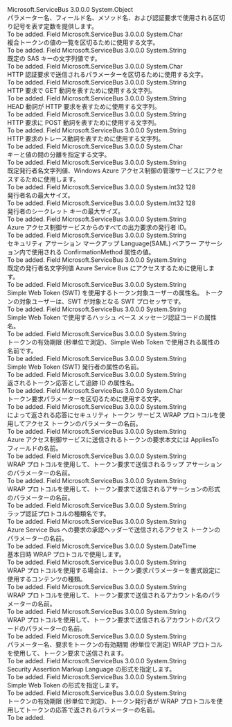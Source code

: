 <Type Name="TokenConstants" FullName="Microsoft.ServiceBus.TokenConstants">
  <TypeSignature Language="C#" Value="public static class TokenConstants" />
  <TypeSignature Language="ILAsm" Value=".class public auto ansi abstract sealed beforefieldinit TokenConstants extends System.Object" />
  <TypeSignature Language="DocId" Value="T:Microsoft.ServiceBus.TokenConstants" />
  <TypeSignature Language="VB.NET" Value="Public Class TokenConstants" />
  <TypeSignature Language="F#" Value="type TokenConstants = class" />
  <AssemblyInfo>
    <AssemblyName>Microsoft.ServiceBus</AssemblyName>
    <AssemblyVersion>3.0.0.0</AssemblyVersion>
  </AssemblyInfo>
  <Base>
    <BaseTypeName>System.Object</BaseTypeName>
  </Base>
  <Interfaces />
  <Docs>
    <summary>パラメーター名、フィールド名、メソッド名、および認証要求で使用される区切り記号を表す定数を提供します。</summary>
    <remarks>To be added.</remarks>
  </Docs>
  <Members>
    <Member MemberName="DefaultCompoundClaimDelimiter">
      <MemberSignature Language="C#" Value="public const char DefaultCompoundClaimDelimiter;" />
      <MemberSignature Language="ILAsm" Value=".field public static literal char DefaultCompoundClaimDelimiter" />
      <MemberSignature Language="DocId" Value="F:Microsoft.ServiceBus.TokenConstants.DefaultCompoundClaimDelimiter" />
      <MemberSignature Language="VB.NET" Value="Public Const DefaultCompoundClaimDelimiter As Char " />
      <MemberSignature Language="F#" Value="val mutable DefaultCompoundClaimDelimiter : char" Usage="Microsoft.ServiceBus.TokenConstants.DefaultCompoundClaimDelimiter" />
      <MemberType>Field</MemberType>
      <AssemblyInfo>
        <AssemblyName>Microsoft.ServiceBus</AssemblyName>
        <AssemblyVersion>3.0.0.0</AssemblyVersion>
      </AssemblyInfo>
      <ReturnValue>
        <ReturnType>System.Char</ReturnType>
      </ReturnValue>
      <Docs>
        <summary>複合トークンの値の一覧を区切るために使用する文字。</summary>
        <remarks>To be added.</remarks>
      </Docs>
    </Member>
    <Member MemberName="DefaulTestSASRuleName">
      <MemberSignature Language="C#" Value="public const string DefaulTestSASRuleName;" />
      <MemberSignature Language="ILAsm" Value=".field public static literal string DefaulTestSASRuleName" />
      <MemberSignature Language="DocId" Value="F:Microsoft.ServiceBus.TokenConstants.DefaulTestSASRuleName" />
      <MemberSignature Language="VB.NET" Value="Public Const DefaulTestSASRuleName As String " />
      <MemberSignature Language="F#" Value="val mutable DefaulTestSASRuleName : string" Usage="Microsoft.ServiceBus.TokenConstants.DefaulTestSASRuleName" />
      <MemberType>Field</MemberType>
      <AssemblyInfo>
        <AssemblyName>Microsoft.ServiceBus</AssemblyName>
        <AssemblyVersion>3.0.0.0</AssemblyVersion>
      </AssemblyInfo>
      <ReturnValue>
        <ReturnType>System.String</ReturnType>
      </ReturnValue>
      <Docs>
        <summary>既定の SAS キーの文字列値です。</summary>
        <remarks>To be added.</remarks>
      </Docs>
    </Member>
    <Member MemberName="HttpAuthParameterSeparator">
      <MemberSignature Language="C#" Value="public const char HttpAuthParameterSeparator;" />
      <MemberSignature Language="ILAsm" Value=".field public static literal char HttpAuthParameterSeparator" />
      <MemberSignature Language="DocId" Value="F:Microsoft.ServiceBus.TokenConstants.HttpAuthParameterSeparator" />
      <MemberSignature Language="VB.NET" Value="Public Const HttpAuthParameterSeparator As Char " />
      <MemberSignature Language="F#" Value="val mutable HttpAuthParameterSeparator : char" Usage="Microsoft.ServiceBus.TokenConstants.HttpAuthParameterSeparator" />
      <MemberType>Field</MemberType>
      <AssemblyInfo>
        <AssemblyName>Microsoft.ServiceBus</AssemblyName>
        <AssemblyVersion>3.0.0.0</AssemblyVersion>
      </AssemblyInfo>
      <ReturnValue>
        <ReturnType>System.Char</ReturnType>
      </ReturnValue>
      <Docs>
        <summary>HTTP 認証要求で送信されるパラメーターを区切るために使用する文字。</summary>
        <remarks>To be added.</remarks>
      </Docs>
    </Member>
    <Member MemberName="HttpMethodGet">
      <MemberSignature Language="C#" Value="public const string HttpMethodGet;" />
      <MemberSignature Language="ILAsm" Value=".field public static literal string HttpMethodGet" />
      <MemberSignature Language="DocId" Value="F:Microsoft.ServiceBus.TokenConstants.HttpMethodGet" />
      <MemberSignature Language="VB.NET" Value="Public Const HttpMethodGet As String " />
      <MemberSignature Language="F#" Value="val mutable HttpMethodGet : string" Usage="Microsoft.ServiceBus.TokenConstants.HttpMethodGet" />
      <MemberType>Field</MemberType>
      <AssemblyInfo>
        <AssemblyName>Microsoft.ServiceBus</AssemblyName>
        <AssemblyVersion>3.0.0.0</AssemblyVersion>
      </AssemblyInfo>
      <ReturnValue>
        <ReturnType>System.String</ReturnType>
      </ReturnValue>
      <Docs>
        <summary>HTTP 要求で GET 動詞を表すために使用する文字列。</summary>
        <remarks>To be added.</remarks>
      </Docs>
    </Member>
    <Member MemberName="HttpMethodHead">
      <MemberSignature Language="C#" Value="public const string HttpMethodHead;" />
      <MemberSignature Language="ILAsm" Value=".field public static literal string HttpMethodHead" />
      <MemberSignature Language="DocId" Value="F:Microsoft.ServiceBus.TokenConstants.HttpMethodHead" />
      <MemberSignature Language="VB.NET" Value="Public Const HttpMethodHead As String " />
      <MemberSignature Language="F#" Value="val mutable HttpMethodHead : string" Usage="Microsoft.ServiceBus.TokenConstants.HttpMethodHead" />
      <MemberType>Field</MemberType>
      <AssemblyInfo>
        <AssemblyName>Microsoft.ServiceBus</AssemblyName>
        <AssemblyVersion>3.0.0.0</AssemblyVersion>
      </AssemblyInfo>
      <ReturnValue>
        <ReturnType>System.String</ReturnType>
      </ReturnValue>
      <Docs>
        <summary>HEAD 動詞が HTTP 要求を表すために使用する文字列。</summary>
        <remarks>To be added.</remarks>
      </Docs>
    </Member>
    <Member MemberName="HttpMethodPost">
      <MemberSignature Language="C#" Value="public const string HttpMethodPost;" />
      <MemberSignature Language="ILAsm" Value=".field public static literal string HttpMethodPost" />
      <MemberSignature Language="DocId" Value="F:Microsoft.ServiceBus.TokenConstants.HttpMethodPost" />
      <MemberSignature Language="VB.NET" Value="Public Const HttpMethodPost As String " />
      <MemberSignature Language="F#" Value="val mutable HttpMethodPost : string" Usage="Microsoft.ServiceBus.TokenConstants.HttpMethodPost" />
      <MemberType>Field</MemberType>
      <AssemblyInfo>
        <AssemblyName>Microsoft.ServiceBus</AssemblyName>
        <AssemblyVersion>3.0.0.0</AssemblyVersion>
      </AssemblyInfo>
      <ReturnValue>
        <ReturnType>System.String</ReturnType>
      </ReturnValue>
      <Docs>
        <summary>HTTP 要求に POST 動詞を表すために使用する文字列。</summary>
        <remarks>To be added.</remarks>
      </Docs>
    </Member>
    <Member MemberName="HttpMethodTrace">
      <MemberSignature Language="C#" Value="public const string HttpMethodTrace;" />
      <MemberSignature Language="ILAsm" Value=".field public static literal string HttpMethodTrace" />
      <MemberSignature Language="DocId" Value="F:Microsoft.ServiceBus.TokenConstants.HttpMethodTrace" />
      <MemberSignature Language="VB.NET" Value="Public Const HttpMethodTrace As String " />
      <MemberSignature Language="F#" Value="val mutable HttpMethodTrace : string" Usage="Microsoft.ServiceBus.TokenConstants.HttpMethodTrace" />
      <MemberType>Field</MemberType>
      <AssemblyInfo>
        <AssemblyName>Microsoft.ServiceBus</AssemblyName>
        <AssemblyVersion>3.0.0.0</AssemblyVersion>
      </AssemblyInfo>
      <ReturnValue>
        <ReturnType>System.String</ReturnType>
      </ReturnValue>
      <Docs>
        <summary>HTTP 要求のトレース動詞を表すために使用する文字列。</summary>
        <remarks>To be added.</remarks>
      </Docs>
    </Member>
    <Member MemberName="KeyValueSeparator">
      <MemberSignature Language="C#" Value="public const char KeyValueSeparator;" />
      <MemberSignature Language="ILAsm" Value=".field public static literal char KeyValueSeparator" />
      <MemberSignature Language="DocId" Value="F:Microsoft.ServiceBus.TokenConstants.KeyValueSeparator" />
      <MemberSignature Language="VB.NET" Value="Public Const KeyValueSeparator As Char " />
      <MemberSignature Language="F#" Value="val mutable KeyValueSeparator : char" Usage="Microsoft.ServiceBus.TokenConstants.KeyValueSeparator" />
      <MemberType>Field</MemberType>
      <AssemblyInfo>
        <AssemblyName>Microsoft.ServiceBus</AssemblyName>
        <AssemblyVersion>3.0.0.0</AssemblyVersion>
      </AssemblyInfo>
      <ReturnValue>
        <ReturnType>System.Char</ReturnType>
      </ReturnValue>
      <Docs>
        <summary>キーと値の間の分離を指定する文字。</summary>
        <remarks>To be added.</remarks>
      </Docs>
    </Member>
    <Member MemberName="ManagementIssuerName">
      <MemberSignature Language="C#" Value="public const string ManagementIssuerName;" />
      <MemberSignature Language="ILAsm" Value=".field public static literal string ManagementIssuerName" />
      <MemberSignature Language="DocId" Value="F:Microsoft.ServiceBus.TokenConstants.ManagementIssuerName" />
      <MemberSignature Language="VB.NET" Value="Public Const ManagementIssuerName As String " />
      <MemberSignature Language="F#" Value="val mutable ManagementIssuerName : string" Usage="Microsoft.ServiceBus.TokenConstants.ManagementIssuerName" />
      <MemberType>Field</MemberType>
      <AssemblyInfo>
        <AssemblyName>Microsoft.ServiceBus</AssemblyName>
        <AssemblyVersion>3.0.0.0</AssemblyVersion>
      </AssemblyInfo>
      <ReturnValue>
        <ReturnType>System.String</ReturnType>
      </ReturnValue>
      <Docs>
        <summary>既定発行者名文字列値、Windows Azure アクセス制御の管理サービスにアクセスするために使用します。</summary>
        <remarks>To be added.</remarks>
      </Docs>
    </Member>
    <Member MemberName="MaxIssuerNameSize">
      <MemberSignature Language="C#" Value="public const int MaxIssuerNameSize = 128;" />
      <MemberSignature Language="ILAsm" Value=".field public static literal int32 MaxIssuerNameSize = (128)" />
      <MemberSignature Language="DocId" Value="F:Microsoft.ServiceBus.TokenConstants.MaxIssuerNameSize" />
      <MemberSignature Language="VB.NET" Value="Public Const MaxIssuerNameSize As Integer  = 128" />
      <MemberSignature Language="F#" Value="val mutable MaxIssuerNameSize : int" Usage="Microsoft.ServiceBus.TokenConstants.MaxIssuerNameSize" />
      <MemberType>Field</MemberType>
      <AssemblyInfo>
        <AssemblyName>Microsoft.ServiceBus</AssemblyName>
        <AssemblyVersion>3.0.0.0</AssemblyVersion>
      </AssemblyInfo>
      <ReturnValue>
        <ReturnType>System.Int32</ReturnType>
      </ReturnValue>
      <MemberValue>128</MemberValue>
      <Docs>
        <summary>発行者名の最大サイズ。</summary>
        <remarks>To be added.</remarks>
      </Docs>
    </Member>
    <Member MemberName="MaxIssuerSecretSize">
      <MemberSignature Language="C#" Value="public const int MaxIssuerSecretSize = 128;" />
      <MemberSignature Language="ILAsm" Value=".field public static literal int32 MaxIssuerSecretSize = (128)" />
      <MemberSignature Language="DocId" Value="F:Microsoft.ServiceBus.TokenConstants.MaxIssuerSecretSize" />
      <MemberSignature Language="VB.NET" Value="Public Const MaxIssuerSecretSize As Integer  = 128" />
      <MemberSignature Language="F#" Value="val mutable MaxIssuerSecretSize : int" Usage="Microsoft.ServiceBus.TokenConstants.MaxIssuerSecretSize" />
      <MemberType>Field</MemberType>
      <AssemblyInfo>
        <AssemblyName>Microsoft.ServiceBus</AssemblyName>
        <AssemblyVersion>3.0.0.0</AssemblyVersion>
      </AssemblyInfo>
      <ReturnValue>
        <ReturnType>System.Int32</ReturnType>
      </ReturnValue>
      <MemberValue>128</MemberValue>
      <Docs>
        <summary>発行者のシークレット キーの最大サイズ。</summary>
        <remarks>To be added.</remarks>
      </Docs>
    </Member>
    <Member MemberName="OutputClaimIssuerId">
      <MemberSignature Language="C#" Value="public const string OutputClaimIssuerId;" />
      <MemberSignature Language="ILAsm" Value=".field public static literal string OutputClaimIssuerId" />
      <MemberSignature Language="DocId" Value="F:Microsoft.ServiceBus.TokenConstants.OutputClaimIssuerId" />
      <MemberSignature Language="VB.NET" Value="Public Const OutputClaimIssuerId As String " />
      <MemberSignature Language="F#" Value="val mutable OutputClaimIssuerId : string" Usage="Microsoft.ServiceBus.TokenConstants.OutputClaimIssuerId" />
      <MemberType>Field</MemberType>
      <AssemblyInfo>
        <AssemblyName>Microsoft.ServiceBus</AssemblyName>
        <AssemblyVersion>3.0.0.0</AssemblyVersion>
      </AssemblyInfo>
      <ReturnValue>
        <ReturnType>System.String</ReturnType>
      </ReturnValue>
      <Docs>
        <summary>Azure アクセス制御サービスからのすべての出力要求の発行者 ID。</summary>
        <remarks>To be added.</remarks>
      </Docs>
    </Member>
    <Member MemberName="Saml11ConfirmationMethodBearerToken">
      <MemberSignature Language="C#" Value="public const string Saml11ConfirmationMethodBearerToken;" />
      <MemberSignature Language="ILAsm" Value=".field public static literal string Saml11ConfirmationMethodBearerToken" />
      <MemberSignature Language="DocId" Value="F:Microsoft.ServiceBus.TokenConstants.Saml11ConfirmationMethodBearerToken" />
      <MemberSignature Language="VB.NET" Value="Public Const Saml11ConfirmationMethodBearerToken As String " />
      <MemberSignature Language="F#" Value="val mutable Saml11ConfirmationMethodBearerToken : string" Usage="Microsoft.ServiceBus.TokenConstants.Saml11ConfirmationMethodBearerToken" />
      <MemberType>Field</MemberType>
      <AssemblyInfo>
        <AssemblyName>Microsoft.ServiceBus</AssemblyName>
        <AssemblyVersion>3.0.0.0</AssemblyVersion>
      </AssemblyInfo>
      <ReturnValue>
        <ReturnType>System.String</ReturnType>
      </ReturnValue>
      <Docs>
        <summary>セキュリティ アサーション マークアップ Language(SAML) ベアラー アサーション内で使用される ConfirmationMethod 属性の値。</summary>
        <remarks>To be added.</remarks>
      </Docs>
    </Member>
    <Member MemberName="ServiceBusIssuerName">
      <MemberSignature Language="C#" Value="public const string ServiceBusIssuerName;" />
      <MemberSignature Language="ILAsm" Value=".field public static literal string ServiceBusIssuerName" />
      <MemberSignature Language="DocId" Value="F:Microsoft.ServiceBus.TokenConstants.ServiceBusIssuerName" />
      <MemberSignature Language="VB.NET" Value="Public Const ServiceBusIssuerName As String " />
      <MemberSignature Language="F#" Value="val mutable ServiceBusIssuerName : string" Usage="Microsoft.ServiceBus.TokenConstants.ServiceBusIssuerName" />
      <MemberType>Field</MemberType>
      <AssemblyInfo>
        <AssemblyName>Microsoft.ServiceBus</AssemblyName>
        <AssemblyVersion>3.0.0.0</AssemblyVersion>
      </AssemblyInfo>
      <ReturnValue>
        <ReturnType>System.String</ReturnType>
      </ReturnValue>
      <Docs>
        <summary>既定の発行者名文字列値 Azure Service Bus にアクセスするために使用します。</summary>
        <remarks>To be added.</remarks>
      </Docs>
    </Member>
    <Member MemberName="TokenAudience">
      <MemberSignature Language="C#" Value="public const string TokenAudience;" />
      <MemberSignature Language="ILAsm" Value=".field public static literal string TokenAudience" />
      <MemberSignature Language="DocId" Value="F:Microsoft.ServiceBus.TokenConstants.TokenAudience" />
      <MemberSignature Language="VB.NET" Value="Public Const TokenAudience As String " />
      <MemberSignature Language="F#" Value="val mutable TokenAudience : string" Usage="Microsoft.ServiceBus.TokenConstants.TokenAudience" />
      <MemberType>Field</MemberType>
      <AssemblyInfo>
        <AssemblyName>Microsoft.ServiceBus</AssemblyName>
        <AssemblyVersion>3.0.0.0</AssemblyVersion>
      </AssemblyInfo>
      <ReturnValue>
        <ReturnType>System.String</ReturnType>
      </ReturnValue>
      <Docs>
        <summary>Simple Web Token (SWT) を使用するトークン対象ユーザーの属性名。 トークンの対象ユーザーは、SWT が対象となる SWT プロセッサです。</summary>
        <remarks>To be added.</remarks>
      </Docs>
    </Member>
    <Member MemberName="TokenDigest256">
      <MemberSignature Language="C#" Value="public const string TokenDigest256;" />
      <MemberSignature Language="ILAsm" Value=".field public static literal string TokenDigest256" />
      <MemberSignature Language="DocId" Value="F:Microsoft.ServiceBus.TokenConstants.TokenDigest256" />
      <MemberSignature Language="VB.NET" Value="Public Const TokenDigest256 As String " />
      <MemberSignature Language="F#" Value="val mutable TokenDigest256 : string" Usage="Microsoft.ServiceBus.TokenConstants.TokenDigest256" />
      <MemberType>Field</MemberType>
      <AssemblyInfo>
        <AssemblyName>Microsoft.ServiceBus</AssemblyName>
        <AssemblyVersion>3.0.0.0</AssemblyVersion>
      </AssemblyInfo>
      <ReturnValue>
        <ReturnType>System.String</ReturnType>
      </ReturnValue>
      <Docs>
        <summary>Simple Web Token で使用するハッシュ ベース メッセージ認証コードの属性名。</summary>
        <remarks>To be added.</remarks>
      </Docs>
    </Member>
    <Member MemberName="TokenExpiresOn">
      <MemberSignature Language="C#" Value="public const string TokenExpiresOn;" />
      <MemberSignature Language="ILAsm" Value=".field public static literal string TokenExpiresOn" />
      <MemberSignature Language="DocId" Value="F:Microsoft.ServiceBus.TokenConstants.TokenExpiresOn" />
      <MemberSignature Language="VB.NET" Value="Public Const TokenExpiresOn As String " />
      <MemberSignature Language="F#" Value="val mutable TokenExpiresOn : string" Usage="Microsoft.ServiceBus.TokenConstants.TokenExpiresOn" />
      <MemberType>Field</MemberType>
      <AssemblyInfo>
        <AssemblyName>Microsoft.ServiceBus</AssemblyName>
        <AssemblyVersion>3.0.0.0</AssemblyVersion>
      </AssemblyInfo>
      <ReturnValue>
        <ReturnType>System.String</ReturnType>
      </ReturnValue>
      <Docs>
        <summary>トークンの有効期限 (秒単位で測定)、Simple Web Token で使用される属性の名前です。</summary>
        <remarks>To be added.</remarks>
      </Docs>
    </Member>
    <Member MemberName="TokenIssuer">
      <MemberSignature Language="C#" Value="public const string TokenIssuer;" />
      <MemberSignature Language="ILAsm" Value=".field public static literal string TokenIssuer" />
      <MemberSignature Language="DocId" Value="F:Microsoft.ServiceBus.TokenConstants.TokenIssuer" />
      <MemberSignature Language="VB.NET" Value="Public Const TokenIssuer As String " />
      <MemberSignature Language="F#" Value="val mutable TokenIssuer : string" Usage="Microsoft.ServiceBus.TokenConstants.TokenIssuer" />
      <MemberType>Field</MemberType>
      <AssemblyInfo>
        <AssemblyName>Microsoft.ServiceBus</AssemblyName>
        <AssemblyVersion>3.0.0.0</AssemblyVersion>
      </AssemblyInfo>
      <ReturnValue>
        <ReturnType>System.String</ReturnType>
      </ReturnValue>
      <Docs>
        <summary>Simple Web Token (SWT) 発行者の属性の名前。</summary>
        <remarks>To be added.</remarks>
      </Docs>
    </Member>
    <Member MemberName="TrackingIdHeaderName">
      <MemberSignature Language="C#" Value="public const string TrackingIdHeaderName;" />
      <MemberSignature Language="ILAsm" Value=".field public static literal string TrackingIdHeaderName" />
      <MemberSignature Language="DocId" Value="F:Microsoft.ServiceBus.TokenConstants.TrackingIdHeaderName" />
      <MemberSignature Language="VB.NET" Value="Public Const TrackingIdHeaderName As String " />
      <MemberSignature Language="F#" Value="val mutable TrackingIdHeaderName : string" Usage="Microsoft.ServiceBus.TokenConstants.TrackingIdHeaderName" />
      <MemberType>Field</MemberType>
      <AssemblyInfo>
        <AssemblyName>Microsoft.ServiceBus</AssemblyName>
        <AssemblyVersion>3.0.0.0</AssemblyVersion>
      </AssemblyInfo>
      <ReturnValue>
        <ReturnType>System.String</ReturnType>
      </ReturnValue>
      <Docs>
        <summary>返されるトークン応答として追跡 ID の属性名。</summary>
        <remarks>To be added.</remarks>
      </Docs>
    </Member>
    <Member MemberName="UrlParameterSeparator">
      <MemberSignature Language="C#" Value="public const char UrlParameterSeparator;" />
      <MemberSignature Language="ILAsm" Value=".field public static literal char UrlParameterSeparator" />
      <MemberSignature Language="DocId" Value="F:Microsoft.ServiceBus.TokenConstants.UrlParameterSeparator" />
      <MemberSignature Language="VB.NET" Value="Public Const UrlParameterSeparator As Char " />
      <MemberSignature Language="F#" Value="val mutable UrlParameterSeparator : char" Usage="Microsoft.ServiceBus.TokenConstants.UrlParameterSeparator" />
      <MemberType>Field</MemberType>
      <AssemblyInfo>
        <AssemblyName>Microsoft.ServiceBus</AssemblyName>
        <AssemblyVersion>3.0.0.0</AssemblyVersion>
      </AssemblyInfo>
      <ReturnValue>
        <ReturnType>System.Char</ReturnType>
      </ReturnValue>
      <Docs>
        <summary>トークン要求パラメーターを区切るために使用する文字。</summary>
        <remarks>To be added.</remarks>
      </Docs>
    </Member>
    <Member MemberName="WrapAccessToken">
      <MemberSignature Language="C#" Value="public const string WrapAccessToken;" />
      <MemberSignature Language="ILAsm" Value=".field public static literal string WrapAccessToken" />
      <MemberSignature Language="DocId" Value="F:Microsoft.ServiceBus.TokenConstants.WrapAccessToken" />
      <MemberSignature Language="VB.NET" Value="Public Const WrapAccessToken As String " />
      <MemberSignature Language="F#" Value="val mutable WrapAccessToken : string" Usage="Microsoft.ServiceBus.TokenConstants.WrapAccessToken" />
      <MemberType>Field</MemberType>
      <AssemblyInfo>
        <AssemblyName>Microsoft.ServiceBus</AssemblyName>
        <AssemblyVersion>3.0.0.0</AssemblyVersion>
      </AssemblyInfo>
      <ReturnValue>
        <ReturnType>System.String</ReturnType>
      </ReturnValue>
      <Docs>
        <summary>によって返される応答にセキュリティ トークン サービス WRAP プロトコルを使用してアクセス トークンのパラメーターの名前。</summary>
        <remarks>To be added.</remarks>
      </Docs>
    </Member>
    <Member MemberName="WrapAppliesTo">
      <MemberSignature Language="C#" Value="public const string WrapAppliesTo;" />
      <MemberSignature Language="ILAsm" Value=".field public static literal string WrapAppliesTo" />
      <MemberSignature Language="DocId" Value="F:Microsoft.ServiceBus.TokenConstants.WrapAppliesTo" />
      <MemberSignature Language="VB.NET" Value="Public Const WrapAppliesTo As String " />
      <MemberSignature Language="F#" Value="val mutable WrapAppliesTo : string" Usage="Microsoft.ServiceBus.TokenConstants.WrapAppliesTo" />
      <MemberType>Field</MemberType>
      <AssemblyInfo>
        <AssemblyName>Microsoft.ServiceBus</AssemblyName>
        <AssemblyVersion>3.0.0.0</AssemblyVersion>
      </AssemblyInfo>
      <ReturnValue>
        <ReturnType>System.String</ReturnType>
      </ReturnValue>
      <Docs>
        <summary>Azure アクセス制御サービスに送信されるトークンの要求本文には AppliesTo フィールドの名前。</summary>
        <remarks>To be added.</remarks>
      </Docs>
    </Member>
    <Member MemberName="WrapAssertion">
      <MemberSignature Language="C#" Value="public const string WrapAssertion;" />
      <MemberSignature Language="ILAsm" Value=".field public static literal string WrapAssertion" />
      <MemberSignature Language="DocId" Value="F:Microsoft.ServiceBus.TokenConstants.WrapAssertion" />
      <MemberSignature Language="VB.NET" Value="Public Const WrapAssertion As String " />
      <MemberSignature Language="F#" Value="val mutable WrapAssertion : string" Usage="Microsoft.ServiceBus.TokenConstants.WrapAssertion" />
      <MemberType>Field</MemberType>
      <AssemblyInfo>
        <AssemblyName>Microsoft.ServiceBus</AssemblyName>
        <AssemblyVersion>3.0.0.0</AssemblyVersion>
      </AssemblyInfo>
      <ReturnValue>
        <ReturnType>System.String</ReturnType>
      </ReturnValue>
      <Docs>
        <summary>WRAP プロトコルを使用して、トークン要求で送信されるラップ アサーションのパラメーターの名前。</summary>
        <remarks>To be added.</remarks>
      </Docs>
    </Member>
    <Member MemberName="WrapAssertionFormat">
      <MemberSignature Language="C#" Value="public const string WrapAssertionFormat;" />
      <MemberSignature Language="ILAsm" Value=".field public static literal string WrapAssertionFormat" />
      <MemberSignature Language="DocId" Value="F:Microsoft.ServiceBus.TokenConstants.WrapAssertionFormat" />
      <MemberSignature Language="VB.NET" Value="Public Const WrapAssertionFormat As String " />
      <MemberSignature Language="F#" Value="val mutable WrapAssertionFormat : string" Usage="Microsoft.ServiceBus.TokenConstants.WrapAssertionFormat" />
      <MemberType>Field</MemberType>
      <AssemblyInfo>
        <AssemblyName>Microsoft.ServiceBus</AssemblyName>
        <AssemblyVersion>3.0.0.0</AssemblyVersion>
      </AssemblyInfo>
      <ReturnValue>
        <ReturnType>System.String</ReturnType>
      </ReturnValue>
      <Docs>
        <summary>WRAP プロトコルを使用して、トークン要求で送信されるアサーションの形式のパラメーターの名前。</summary>
        <remarks>To be added.</remarks>
      </Docs>
    </Member>
    <Member MemberName="WrapAuthenticationType">
      <MemberSignature Language="C#" Value="public const string WrapAuthenticationType;" />
      <MemberSignature Language="ILAsm" Value=".field public static literal string WrapAuthenticationType" />
      <MemberSignature Language="DocId" Value="F:Microsoft.ServiceBus.TokenConstants.WrapAuthenticationType" />
      <MemberSignature Language="VB.NET" Value="Public Const WrapAuthenticationType As String " />
      <MemberSignature Language="F#" Value="val mutable WrapAuthenticationType : string" Usage="Microsoft.ServiceBus.TokenConstants.WrapAuthenticationType" />
      <MemberType>Field</MemberType>
      <AssemblyInfo>
        <AssemblyName>Microsoft.ServiceBus</AssemblyName>
        <AssemblyVersion>3.0.0.0</AssemblyVersion>
      </AssemblyInfo>
      <ReturnValue>
        <ReturnType>System.String</ReturnType>
      </ReturnValue>
      <Docs>
        <summary>ラップ認証プロトコルの種類名です。</summary>
        <remarks>To be added.</remarks>
      </Docs>
    </Member>
    <Member MemberName="WrapAuthorizationHeaderKey">
      <MemberSignature Language="C#" Value="public const string WrapAuthorizationHeaderKey;" />
      <MemberSignature Language="ILAsm" Value=".field public static literal string WrapAuthorizationHeaderKey" />
      <MemberSignature Language="DocId" Value="F:Microsoft.ServiceBus.TokenConstants.WrapAuthorizationHeaderKey" />
      <MemberSignature Language="VB.NET" Value="Public Const WrapAuthorizationHeaderKey As String " />
      <MemberSignature Language="F#" Value="val mutable WrapAuthorizationHeaderKey : string" Usage="Microsoft.ServiceBus.TokenConstants.WrapAuthorizationHeaderKey" />
      <MemberType>Field</MemberType>
      <AssemblyInfo>
        <AssemblyName>Microsoft.ServiceBus</AssemblyName>
        <AssemblyVersion>3.0.0.0</AssemblyVersion>
      </AssemblyInfo>
      <ReturnValue>
        <ReturnType>System.String</ReturnType>
      </ReturnValue>
      <Docs>
        <summary>Azure Service Bus への要求の承認ヘッダーで送信されるアクセス トークンのパラメーターの名前。</summary>
        <remarks>To be added.</remarks>
      </Docs>
    </Member>
    <Member MemberName="WrapBaseTime">
      <MemberSignature Language="C#" Value="public static readonly DateTime WrapBaseTime;" />
      <MemberSignature Language="ILAsm" Value=".field public static initonly valuetype System.DateTime WrapBaseTime" />
      <MemberSignature Language="DocId" Value="F:Microsoft.ServiceBus.TokenConstants.WrapBaseTime" />
      <MemberSignature Language="VB.NET" Value="Public Shared ReadOnly WrapBaseTime As DateTime " />
      <MemberSignature Language="F#" Value=" staticval mutable WrapBaseTime : DateTime" Usage="Microsoft.ServiceBus.TokenConstants.WrapBaseTime" />
      <MemberType>Field</MemberType>
      <AssemblyInfo>
        <AssemblyName>Microsoft.ServiceBus</AssemblyName>
        <AssemblyVersion>3.0.0.0</AssemblyVersion>
      </AssemblyInfo>
      <ReturnValue>
        <ReturnType>System.DateTime</ReturnType>
      </ReturnValue>
      <Docs>
        <summary>基本日時 WRAP プロトコルで使用します。</summary>
        <remarks>To be added.</remarks>
      </Docs>
    </Member>
    <Member MemberName="WrapContentType">
      <MemberSignature Language="C#" Value="public const string WrapContentType;" />
      <MemberSignature Language="ILAsm" Value=".field public static literal string WrapContentType" />
      <MemberSignature Language="DocId" Value="F:Microsoft.ServiceBus.TokenConstants.WrapContentType" />
      <MemberSignature Language="VB.NET" Value="Public Const WrapContentType As String " />
      <MemberSignature Language="F#" Value="val mutable WrapContentType : string" Usage="Microsoft.ServiceBus.TokenConstants.WrapContentType" />
      <MemberType>Field</MemberType>
      <AssemblyInfo>
        <AssemblyName>Microsoft.ServiceBus</AssemblyName>
        <AssemblyVersion>3.0.0.0</AssemblyVersion>
      </AssemblyInfo>
      <ReturnValue>
        <ReturnType>System.String</ReturnType>
      </ReturnValue>
      <Docs>
        <summary>WRAP プロトコルを使用する場合は、トークン要求パラメーターを書式設定に使用するコンテンツの種類。</summary>
        <remarks>To be added.</remarks>
      </Docs>
    </Member>
    <Member MemberName="WrapName">
      <MemberSignature Language="C#" Value="public const string WrapName;" />
      <MemberSignature Language="ILAsm" Value=".field public static literal string WrapName" />
      <MemberSignature Language="DocId" Value="F:Microsoft.ServiceBus.TokenConstants.WrapName" />
      <MemberSignature Language="VB.NET" Value="Public Const WrapName As String " />
      <MemberSignature Language="F#" Value="val mutable WrapName : string" Usage="Microsoft.ServiceBus.TokenConstants.WrapName" />
      <MemberType>Field</MemberType>
      <AssemblyInfo>
        <AssemblyName>Microsoft.ServiceBus</AssemblyName>
        <AssemblyVersion>3.0.0.0</AssemblyVersion>
      </AssemblyInfo>
      <ReturnValue>
        <ReturnType>System.String</ReturnType>
      </ReturnValue>
      <Docs>
        <summary>WRAP プロトコルを使用して、トークン要求で送信されるアカウント名のパラメーターの名前。</summary>
        <remarks>To be added.</remarks>
      </Docs>
    </Member>
    <Member MemberName="WrapPassword">
      <MemberSignature Language="C#" Value="public const string WrapPassword;" />
      <MemberSignature Language="ILAsm" Value=".field public static literal string WrapPassword" />
      <MemberSignature Language="DocId" Value="F:Microsoft.ServiceBus.TokenConstants.WrapPassword" />
      <MemberSignature Language="VB.NET" Value="Public Const WrapPassword As String " />
      <MemberSignature Language="F#" Value="val mutable WrapPassword : string" Usage="Microsoft.ServiceBus.TokenConstants.WrapPassword" />
      <MemberType>Field</MemberType>
      <AssemblyInfo>
        <AssemblyName>Microsoft.ServiceBus</AssemblyName>
        <AssemblyVersion>3.0.0.0</AssemblyVersion>
      </AssemblyInfo>
      <ReturnValue>
        <ReturnType>System.String</ReturnType>
      </ReturnValue>
      <Docs>
        <summary>WRAP プロトコルを使用して、トークン要求で送信されるアカウントのパスワードのパラメーターの名前。</summary>
        <remarks>To be added.</remarks>
      </Docs>
    </Member>
    <Member MemberName="WrapRequestedLifetime">
      <MemberSignature Language="C#" Value="public const string WrapRequestedLifetime;" />
      <MemberSignature Language="ILAsm" Value=".field public static literal string WrapRequestedLifetime" />
      <MemberSignature Language="DocId" Value="F:Microsoft.ServiceBus.TokenConstants.WrapRequestedLifetime" />
      <MemberSignature Language="VB.NET" Value="Public Const WrapRequestedLifetime As String " />
      <MemberSignature Language="F#" Value="val mutable WrapRequestedLifetime : string" Usage="Microsoft.ServiceBus.TokenConstants.WrapRequestedLifetime" />
      <MemberType>Field</MemberType>
      <AssemblyInfo>
        <AssemblyName>Microsoft.ServiceBus</AssemblyName>
        <AssemblyVersion>3.0.0.0</AssemblyVersion>
      </AssemblyInfo>
      <ReturnValue>
        <ReturnType>System.String</ReturnType>
      </ReturnValue>
      <Docs>
        <summary>パラメーター名、要求をトークンの有効期間 (秒単位で測定) WRAP プロトコルを使用して、トークン要求で送信されます。</summary>
        <remarks>To be added.</remarks>
      </Docs>
    </Member>
    <Member MemberName="WrapSamlAssertionFormat">
      <MemberSignature Language="C#" Value="public const string WrapSamlAssertionFormat;" />
      <MemberSignature Language="ILAsm" Value=".field public static literal string WrapSamlAssertionFormat" />
      <MemberSignature Language="DocId" Value="F:Microsoft.ServiceBus.TokenConstants.WrapSamlAssertionFormat" />
      <MemberSignature Language="VB.NET" Value="Public Const WrapSamlAssertionFormat As String " />
      <MemberSignature Language="F#" Value="val mutable WrapSamlAssertionFormat : string" Usage="Microsoft.ServiceBus.TokenConstants.WrapSamlAssertionFormat" />
      <MemberType>Field</MemberType>
      <AssemblyInfo>
        <AssemblyName>Microsoft.ServiceBus</AssemblyName>
        <AssemblyVersion>3.0.0.0</AssemblyVersion>
      </AssemblyInfo>
      <ReturnValue>
        <ReturnType>System.String</ReturnType>
      </ReturnValue>
      <Docs>
        <summary>Security Assertion Markup Language の形式を指定します。</summary>
        <remarks>To be added.</remarks>
      </Docs>
    </Member>
    <Member MemberName="WrapSwtAssertionFormat">
      <MemberSignature Language="C#" Value="public const string WrapSwtAssertionFormat;" />
      <MemberSignature Language="ILAsm" Value=".field public static literal string WrapSwtAssertionFormat" />
      <MemberSignature Language="DocId" Value="F:Microsoft.ServiceBus.TokenConstants.WrapSwtAssertionFormat" />
      <MemberSignature Language="VB.NET" Value="Public Const WrapSwtAssertionFormat As String " />
      <MemberSignature Language="F#" Value="val mutable WrapSwtAssertionFormat : string" Usage="Microsoft.ServiceBus.TokenConstants.WrapSwtAssertionFormat" />
      <MemberType>Field</MemberType>
      <AssemblyInfo>
        <AssemblyName>Microsoft.ServiceBus</AssemblyName>
        <AssemblyVersion>3.0.0.0</AssemblyVersion>
      </AssemblyInfo>
      <ReturnValue>
        <ReturnType>System.String</ReturnType>
      </ReturnValue>
      <Docs>
        <summary>Simple Web Token の形式を指定します。</summary>
        <remarks>To be added.</remarks>
      </Docs>
    </Member>
    <Member MemberName="WrapTokenExpiresIn">
      <MemberSignature Language="C#" Value="public const string WrapTokenExpiresIn;" />
      <MemberSignature Language="ILAsm" Value=".field public static literal string WrapTokenExpiresIn" />
      <MemberSignature Language="DocId" Value="F:Microsoft.ServiceBus.TokenConstants.WrapTokenExpiresIn" />
      <MemberSignature Language="VB.NET" Value="Public Const WrapTokenExpiresIn As String " />
      <MemberSignature Language="F#" Value="val mutable WrapTokenExpiresIn : string" Usage="Microsoft.ServiceBus.TokenConstants.WrapTokenExpiresIn" />
      <MemberType>Field</MemberType>
      <AssemblyInfo>
        <AssemblyName>Microsoft.ServiceBus</AssemblyName>
        <AssemblyVersion>3.0.0.0</AssemblyVersion>
      </AssemblyInfo>
      <ReturnValue>
        <ReturnType>System.String</ReturnType>
      </ReturnValue>
      <Docs>
        <summary>トークンの有効期限 (秒単位で測定)、トークン発行者が WRAP プロトコルを使用してトークンの応答で返されるパラメーターの名前。</summary>
        <remarks>To be added.</remarks>
      </Docs>
    </Member>
  </Members>
</Type>